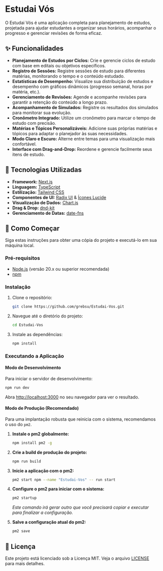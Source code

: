 # Estudai Vós

O Estudai Vós é uma aplicação completa para planejamento de estudos, projetada para ajudar estudantes a organizar seus horários, acompanhar o progresso e gerenciar revisões de forma eficaz.

## ✨ Funcionalidades

- **Planejamento de Estudos por Ciclos:** Crie e gerencie ciclos de estudo com base em editais ou objetivos específicos.
- **Registro de Sessões:** Registre sessões de estudo para diferentes matérias, monitorando o tempo e o conteúdo estudado.
- **Estatísticas de Desempenho:** Visualize sua distribuição de estudos e desempenho com gráficos dinâmicos (progresso semanal, horas por matéria, etc.).
- **Gerenciamento de Revisões:** Agende e acompanhe revisões para garantir a retenção do conteúdo a longo prazo.
- **Acompanhamento de Simulados:** Registre os resultados dos simulados para monitorar sua evolução.
- **Cronômetro Integrado:** Utilize um cronômetro para marcar o tempo de estudo com precisão.
- **Matérias e Tópicos Personalizáveis:** Adicione suas próprias matérias e tópicos para adaptar o planejador às suas necessidades.
- **Modo Claro e Escuro:** Alterne entre temas para uma visualização mais confortável.
- **Interface com Drag-and-Drop:** Reordene e gerencie facilmente seus itens de estudo.

## 🚀 Tecnologias Utilizadas

- **Framework:** [Next.js](https://nextjs.org/)
- **Linguagem:** [TypeScript](https://www.typescriptlang.org/)
- **Estilização:** [Tailwind CSS](https://tailwindcss.com/)
- **Componentes de UI:** [Radix UI](https://www.radix-ui.com/) & [Ícones Lucide](https://lucide.dev/)
- **Visualização de Dados:** [Chart.js](https://www.chartjs.org/)
- **Drag & Drop:** [dnd-kit](https://dndkit.com/)
- **Gerenciamento de Datas:** [date-fns](https://date-fns.org/)

## 🏁 Como Começar

Siga estas instruções para obter uma cópia do projeto e executá-lo em sua máquina local.

### Pré-requisitos

- [Node.js](https://nodejs.org/en/) (versão 20.x ou superior recomendada)
- [npm](https://www.npmjs.com/)

### Instalação

1. Clone o repositório:
   ```bash
   git clone https://github.com/grebsu/Estudai-Vos.git
   ```
2. Navegue até o diretório do projeto:
   ```bash
   cd Estudai-Vos
   ```
3. Instale as dependências:
   ```bash
   npm install
   ```

### Executando a Aplicação

#### Modo de Desenvolvimento

Para iniciar o servidor de desenvolvimento:
```bash
npm run dev
```
Abra [http://localhost:3000](http://localhost:3000) no seu navegador para ver o resultado.

#### Modo de Produção (Recomendado)

Para uma implantação robusta que reinicia com o sistema, recomendamos o uso do `pm2`.

1.  **Instale o pm2 globalmente:**
    ```bash
    npm install pm2 -g
    ```

2.  **Crie a build de produção do projeto:**
    ```bash
    npm run build
    ```

3.  **Inicie a aplicação com o pm2:**
    ```bash
    pm2 start npm --name "Estudai-Vos" -- run start
    ```

4.  **Configure o pm2 para iniciar com o sistema:**
    ```bash
    pm2 startup
    ```
    *Este comando irá gerar outro que você precisará copiar e executar para finalizar a configuração.*

5.  **Salve a configuração atual do pm2:**
    ```bash
    pm2 save
    ```

## 📄 Licença

Este projeto está licenciado sob a Licença MIT. Veja o arquivo [LICENSE](LICENSE) para mais detalhes.